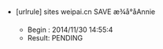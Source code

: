* [urlrule] sites weipai.cn SAVE æ¾å°åAnnie

    * Begin : 2014/11/30 14:55:4
    * Result: PENDING

